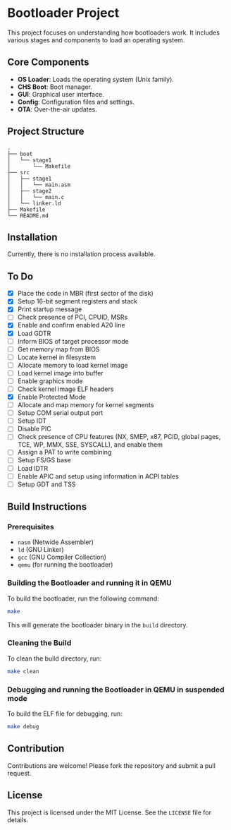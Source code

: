 # Bootloader Project

This project focuses on understanding how bootloaders work. It includes various stages and components to load an operating system.

## Core Components

- **OS Loader**: Loads the operating system (Unix family).
- **CHS Boot**: Boot manager.
- **GUI**: Graphical user interface.
- **Config**: Configuration files and settings.
- **OTA**: Over-the-air updates.

## Project Structure

```
.
├── boot
│   └── stage1
│       └── Makefile
├── src
│   ├── stage1
│   │   └── main.asm
│   ├── stage2
│   │   └── main.c
│   └── linker.ld
├── Makefile
└── README.md
```

## Installation

Currently, there is no installation process available.

## To Do

- [x] Place the code in MBR (first sector of the disk)
- [x] Setup 16-bit segment registers and stack
- [x] Print startup message
- [ ] Check presence of PCI, CPUID, MSRs
- [x] Enable and confirm enabled A20 line
- [x] Load GDTR
- [ ] Inform BIOS of target processor mode
- [ ] Get memory map from BIOS
- [ ] Locate kernel in filesystem
- [ ] Allocate memory to load kernel image
- [ ] Load kernel image into buffer
- [ ] Enable graphics mode
- [ ] Check kernel image ELF headers
- [x] Enable Protected Mode
- [ ] Allocate and map memory for kernel segments
- [ ] Setup COM serial output port
- [ ] Setup IDT
- [ ] Disable PIC
- [ ] Check presence of CPU features (NX, SMEP, x87, PCID, global pages, TCE, WP, MMX, SSE, SYSCALL), and enable them
- [ ] Assign a PAT to write combining
- [ ] Setup FS/GS base
- [ ] Load IDTR
- [ ] Enable APIC and setup using information in ACPI tables
- [ ] Setup GDT and TSS

## Build Instructions

### Prerequisites

- `nasm` (Netwide Assembler)
- `ld` (GNU Linker)
- `gcc` (GNU Compiler Collection)
- `qemu` (for running the bootloader)

### Building the Bootloader and running it in QEMU

To build the bootloader, run the following command:

```sh
make
```

This will generate the bootloader binary in the `build` directory.

### Cleaning the Build

To clean the build directory, run:

```sh
make clean
```

### Debugging and running the Bootloader in QEMU in suspended mode

To build the ELF file for debugging, run:

```sh
make debug
```

## Contribution

Contributions are welcome! Please fork the repository and submit a pull request.

## License

This project is licensed under the MIT License. See the `LICENSE` file for details.